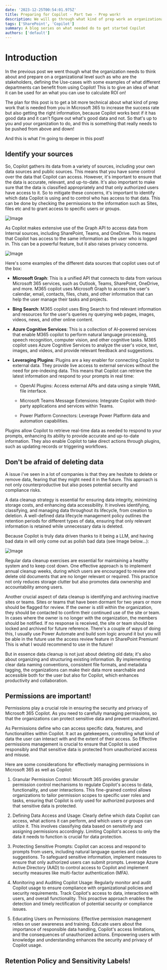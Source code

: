 ```yaml
---
date: '2023-12-25T00:54:01.975Z'
title: Preparing for Copilot - Part two - Prep work!
description: We will go through what kind of prep work an organizational needs to do before starting with copilot!
tags: ['SharePoint', 'Copilot']
summary: A blog series on what needed do to get started Copilot
authors: ['default']
---
```


# Introduction

In the previous post we went though what the organization needs to think about and prepare on a organizational level such as who are the stakeholders, defining the Use-cases with some examples of what different departments can benefit from using Copilot! This is to give an idea of what it can be used for an what you can use to calculate ROI on!

The plan for this post is to get a bit more technical about what kind of prep work that is needed from you in Microsoft 365 to increase the success rate but also getting the right information, because Copilot works best if it has good data and it can't figure out what's good data and not. So that's up to you and your organization to do, and this is something that really needs to be pushed from above and down!

And this is what I'm going to deeper in this post!

## Identify your sources

So, Copilot gathers its data from a variety of sources, including your own data sources and public sources. This means that you have some control over the data that Copilot can access. However, it's important to ensure that the data is accurate, relevant, and up-to-date. It's also important to make sure that the data is classified appropriately and that only authorized users have access to it. So to mitigate these concerns, it's important to identify which data Copilot is using and to control who has access to that data. This can be done by checking the permissions to the information such as Sites, files etc and to grant access to specific users or groups.

![Image](/static/images/assets/getstartedwithcopilot/copilot-system.png)

As Copilot makes extensive use of the Graph API to access data from Internal sources, including SharePoint, Teams, and OneDrive. This means that Copilot has access to the same information as the user who is logged in. This can be a powerful feature, but it also raises privacy concerns.

![Image](/static/images/assets/getstartedwithcopilot/copilot-diagram-final.png)

Here's some examples of the different data sources that copilot uses out of the box:

- **Microsoft Graph**: This is a unified API that connects to data from various Microsoft 365 services, such as Outlook, Teams, SharePoint, OneDrive, and more. M365 copilot uses Microsoft Graph to access the user's calendar, email, contacts, files, chats, and other information that can help the user manage their tasks and projects.

- **Bing Search**: M365 copilot uses Bing Search to find relevant information and resources for the user's queries ny querying web pages, images, videos, news, and other online content.

- **Azure Cognitive Services**: This is a collection of AI-powered services that enable M365 copilot to perform natural language processing, speech recognition, computer vision, and other cognitive tasks. M365 copilot uses Azure Cognitive Services to analyze the user's voice, text, images, and videos, and provide relevant feedback and suggestions.

- **Leveraging Plugins**: Plugins are a key enabler for connecting Copilot to external data. They provide live access to external services without the need for pre-indexing data. This means that Copilot can retrieve the latest information and respond to your prompts in real time:

  - OpenAI Plugins: Access external APIs and data using a simple YAML file interface.

  - Microsoft Teams Message Extensions: Integrate Copilot with third-party applications and services within Teams.

  - Power Platform Connectors: Leverage Power Platform data and automation capabilities.

Plugins allow Copilot to retrieve real-time data as needed to respond to your prompts, enhancing its ability to provide accurate and up-to-date information. They also enable Copilot to take direct actions through plugins, such as updating records or triggering workflows.

## Don't be afraid of deleting data

A issue i've seen in a lot of companies is that they are hesitate to delete or remove data, fearing that they might need it in the future. This approach is not only counterproductive but also poses potential security and compliance risks.

A data cleanup strategy is essential for ensuring data integrity, minimizing storage costs, and enhancing data accessibility. It involves identifying, classifying, and managing data throughout its lifecycle, from creation to deletion. A well-defined data lifecycle management policy outlines the retention periods for different types of data, ensuring that only relevant information is retained while unnecessary data is deleted.

Because Copilot is truly data driven thanks to it being a LLM, and having bad data in will only come out as polish bad data (see Image below...):

![Image](/static/images/assets/getstartedwithcopilot/F_Pl89MXMAAtM6C.jpg)

Regular data cleanup exercises are essential for maintaining a healthy system and to keep cost down. One effective approach is to implement annual cleanup weeks, during which users are encouraged to review and delete old documents that are no longer relevant or required. This practice not only reduces storage clutter but also promotes data ownership and accountability among users.

Another crucial aspect of data cleanup is identifying and archiving inactive sites or teams. Sites or teams that have been dormant for two years or more should be flagged for review. If the owner is still within the organization, they should be contacted to confirm their continued use of the site or team. In cases where the owner is no longer with the organization, the members should be notified. If no response is received, the site or team should be locked and archived for future reference. There's a couple of ways of doing this, I usually use Power Automate and build som logic around it but you will be able in the future use the access review feature in SharePoint Premium! This is what I would recommend to use in the future!

But in essence data cleanup is not just about deleting old data; it's also about organizing and structuring existing information. By implementing clear data naming conventions, consistent file formats, and metadata tagging, the organizations can make their data more searchable and accessible both for the user but also for Copilot, which enhances productivity and collaboration.

## Permissions are important!

Permissions play a crucial role in ensuring the security and privacy of Microsoft 365 Copilot. As you need to carefully managing permissions, so that the organizations can protect sensitive data and prevent unauthorized.

As Permissions define who can access specific data, features, and functionalities within Copilot. It act as gatekeepers, controlling what kind of data the user can interact with and the extent of their access. So Effective permissions management is crucial to ensure that Copilot is used responsibly and that sensitive data is protected from unauthorized access and misuse.

Here are some considerations for effectively managing permissions in Microsoft 365 as well as Copilot:

1. Granular Permission Control: Microsoft 365 provides granular permission control mechanisms to regulate Copilot's access to data, functionality, and user interactions. This fine-grained control allows organizations to tailor permission scopes to specific user roles and tasks, ensuring that Copilot is only used for authorized purposes and that sensitive data is protected.

2. Defining Data Access and Usage: Clearly define which data Copilot can access, what actions it can perform, and which users or groups can utilize it. This involves classifying data based on sensitivity and assigning permissions accordingly. Limiting Copilot's access to only the data it needs to function is crucial for data protection.

3. Protecting Sensitive Prompts: Copilot can access and respond to prompts from users, including natural language queries and code suggestions. To safeguard sensitive information, implement measures to ensure that only authorized users can submit prompts. Leverage Azure Active Directory (AAD) to control access to Copilot and implement security measures like multi-factor authentication (MFA).

4. Monitoring and Auditing Copilot Usage: Regularly monitor and audit Copilot usage to ensure compliance with organizational policies and security requirements. Track Copilot's access to data, interactions with users, and overall functionality. This proactive approach enables the detection and timely rectification of potential security or compliance issues.

5. Educating Users on Permissions: Effective permission management relies on user awareness and training. Educate users about the importance of responsible data handling, Copilot's access limitations, and the consequences of unauthorized actions. Empowering users with knowledge and understanding enhances the security and privacy of Copilot usage.

## Retention Policy and Sensitivity Labels!

